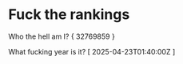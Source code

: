 # Fuck the rankings

Who the hell am I?
{ 32769859 }

What fucking year is it?
[ 2025-04-23T01:40:00Z ]
